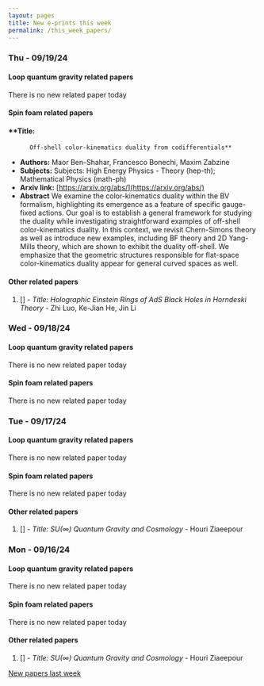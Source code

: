 ```yaml
---
layout: pages
title: New e-prints this week
permalink: /this_week_papers/
---
```




### Thu - 09/19/24

#### Loop quantum gravity related papers

There is no new related paper today 

#### Spin foam related papers

#### **Title:
          Off-shell color-kinematics duality from codifferentials**
 - **Authors:** Maor Ben-Shahar, Francesco Bonechi, Maxim Zabzine
 - **Subjects:** Subjects:
High Energy Physics - Theory (hep-th); Mathematical Physics (math-ph)
 - **Arxiv link:** [https://arxiv.org/abs/](https://arxiv.org/abs/)
 - **Abstract**
 We examine the color-kinematics duality within the BV formalism, highlighting its emergence as a feature of specific gauge-fixed actions. Our goal is to establish a general framework for studying the duality while investigating straightforward examples of off-shell color-kinematics duality. In this context, we revisit Chern-Simons theory as well as introduce new examples, including BF theory and 2D Yang-Mills theory, which are shown to exhibit the duality off-shell. We emphasize that the geometric structures responsible for flat-space color-kinematics duality appear for general curved spaces as well. 



#### Other related papers

1. [[]](https://arxiv.org/abs/) - *Title:
          Holographic Einstein Rings of AdS Black Holes in Horndeski Theory* - Zhi Luo, Ke-Jian He, Jin Li



### Wed - 09/18/24

#### Loop quantum gravity related papers

There is no new related paper today 

#### Spin foam related papers

There is no new related paper today 

### Tue - 09/17/24

#### Loop quantum gravity related papers

There is no new related paper today 

#### Spin foam related papers

There is no new related paper today 



#### Other related papers

1. [[]](https://arxiv.org/abs/) - *Title:
          $SU(\infty)$ Quantum Gravity and Cosmology* - Houri Ziaeepour



### Mon - 09/16/24

#### Loop quantum gravity related papers

There is no new related paper today 

#### Spin foam related papers

There is no new related paper today 



#### Other related papers

1. [[]](https://arxiv.org/abs/) - *Title:
          $SU(\infty)$ Quantum Gravity and Cosmology* - Houri Ziaeepour






[New papers last week]({{site.url}}/archived/weekly/pre-prints/2024/09/16/archived_weekly_papers.html)